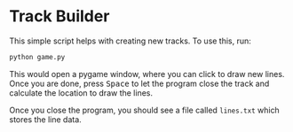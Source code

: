 # Track Builder

This simple script helps with creating new tracks. To use this, run:

```sh
python game.py
```

This would open a pygame window, where you can click to draw new lines.
Once you are done, press <kbd>Space</kbd> to let the program close the track
and calculate the location to draw the lines.

Once you close the program, you should see a file called `lines.txt` which stores
the line data.
